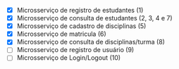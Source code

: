 - [x] Microsserviço de registro de estudantes (1)
- [x] Microsserviço de consulta de estudantes (2, 3, 4 e 7)
- [x] Microsserviço de cadastro de disciplinas (5)
- [x] Microsserviço de matricula (6)
- [x] Microsserviço de consulta de disciplinas/turma (8)
- [ ] Microsserviço de registro de usuário (9)
- [ ] Microsserviço de Login/Logout (10)
